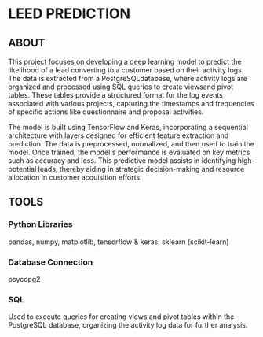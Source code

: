 
# LEED PREDICTION
## ABOUT

This project focuses on developing a deep learning model to predict the likelihood of a lead converting to a customer
based on their activity logs. The data is extracted from a PostgreSQLdatabase, where activity logs are organized and
processed using SQL queries to create viewsand pivot tables. These tables provide a structured format for the log events
associated with various projects, capturing the timestamps and frequencies of specific actions like questionnaire and 
proposal activities.

The model is built using TensorFlow and Keras, incorporating a sequential architecture with layers designed for efficient 
feature extraction and prediction. The data is preprocessed, normalized, and then used to train the model. Once trained,
the model's performance is evaluated on key metrics such as accuracy and loss. This predictive model assists in identifying
high-potential leads, thereby aiding in strategic decision-making and resource allocation in customer acquisition efforts.

## TOOLS
### Python Libraries
pandas, numpy, matplotlib, tensorflow & keras, sklearn (scikit-learn)
### Database Connection
psycopg2
### SQL
Used to execute queries for creating views and pivot tables within the PostgreSQL database, organizing the activity log data for further analysis.
